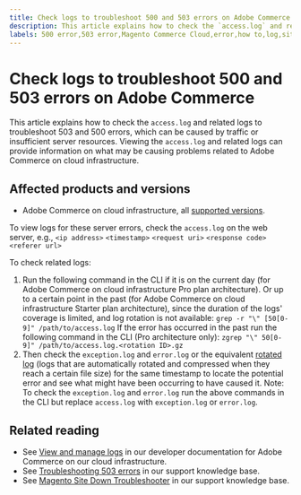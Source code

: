 ```yaml
---
title: Check logs to troubleshoot 500 and 503 errors on Adobe Commerce
description: This article explains how to check the `access.log` and related logs to troubleshoot 503 and 500 errors, which can be caused by traffic or insufficient server resources. Viewing the `access.log` and related logs can provide information on what may be causing problems related to Adobe Commerce on cloud infrastructure.
labels: 500 error,503 error,Magento Commerce Cloud,error,how to,log,site down,site not loading,Pro,Adobe Commerce,cloud infrastructure,Starter
---
```

# Check logs to troubleshoot 500 and 503 errors on Adobe Commerce

This article explains how to check the `access.log` and related logs to troubleshoot 503 and 500 errors, which can be caused by traffic or insufficient server resources. Viewing the `access.log` and related logs can provide information on what may be causing problems related to Adobe Commerce on cloud infrastructure.

<!--
Bob - not in TOC
-->

## Affected products and versions

* Adobe Commerce on cloud infrastructure, all [supported versions](https://magento.com/sites/default/files/magento-software-lifecycle-policy.pdf).

To view logs for these server errors, check the `access.log` on the web server, e.g., `<ip address>` `<timestamp>` `<request uri>` `<response code>` `<referer url>`

To check related logs:

1. Run the following command in the CLI if it is on the current day (for Adobe Commerce on cloud infrastructure Pro plan architecture). Or up to a certain point in the past (for Adobe Commerce on cloud infrastructure Starter plan architecture), since the duration of the logs' coverage is limited, and log rotation is not available: `grep -r "\" [50[0-9]" /path/to/access.log` If the error has occurred in the past run the following command in the CLI (Pro architecture only): `zgrep "\" 50[0-9]" /path/to/access.log.<rotation ID>.gz`
1. Then check the `exception.log` and `error.log` or the equivalent [rotated log](https://devdocs.magento.com/guides/v2.4/install-gde/install/post-install-config.html#log-rotation) (logs that are automatically rotated and compressed when they reach a certain file size) for the same timestamp to locate the potential error and see what might have been occurring to have caused it. Note: To check the `exception.log` and `error.log` run the above commands in the CLI but replace `access.log` with `exception.log` or `error.log`.

## Related reading

* See [View and manage logs](https://devdocs.magento.com/cloud/project/log-locations.html) in our developer documentation for Adobe Commerce on our cloud infrastructure.
* See [Troubleshooting 503 errors](https://support.magento.com/hc/en-us/articles/360034631211) in our support knowledge base.
* See [Magento Site Down Troubleshooter](https://support.magento.com/hc/en-us/articles/360029351531) in our support knowledge base.
